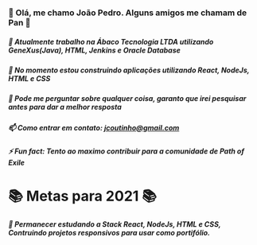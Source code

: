 ### 👋 Olá, me chamo João Pedro. Alguns amigos me chamam de Pan 👋

##### 🔭 Atualmente trabalho na Ábaco Tecnologia LTDA utilizando GeneXus(Java), HTML, Jenkins e Oracle Database
##### 🌱 No momento estou construindo aplicações utilizando React, NodeJs, HTML e CSS
##### 💬 Pode me perguntar sobre qualquer coisa, garanto que irei pesquisar antes para dar a melhor resposta
##### 📫 Como entrar em contato: jcoutinho@gmail.com
##### ⚡ Fun fact: Tento ao maximo contribuir para a comunidade de Path of Exile

# 📚 Metas para 2021 📚
##### 🌱 Permanecer estudando a Stack React, NodeJs, HTML e CSS, Contruindo projetos responsivos para usar como portifólio.
